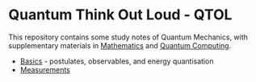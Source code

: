 # Quantum Think Out Loud - QTOL

This repository contains some study notes of Quantum Mechanics, with supplementary materials in [Mathematics](./Maths) and [Quantum Computing](./QC).

- [Basics](./Basics.md) - postulates, observables, and energy quantisation
- [Measurements](./Measurements.md)
